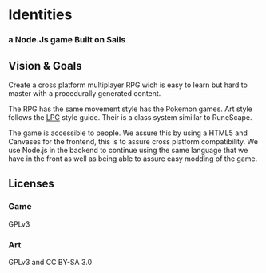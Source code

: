 # Identities
### a Node.Js game Built on Sails

## Vision & Goals
Create a cross platform multiplayer RPG wich is easy to learn but hard to master with a procedurally generated content.

The RPG has the same movement style has the Pokemon games. Art style follows the [LPC](http://lpc.opengameart.org/) style guide. Their is a class system simillar to RuneScape.

The game is accessible to people. We assure this by using a HTML5 and Canvases for the frontend, this is to assure cross platform compatibility. We use Node.js in the backend to continue using the same language that we have in the front as well as being able to assure easy modding of the game.



## Licenses
### Game
GPLv3

### Art
GPLv3 and CC BY-SA 3.0
